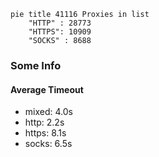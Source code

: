 
```mermaid
pie title 41116 Proxies in list
    "HTTP" : 28773
    "HTTPS": 10909
    "SOCKS" : 8688
```

### Some Info
#### Average Timeout

- mixed: 4.0s
- http: 2.2s
- https: 8.1s
- socks: 6.5s